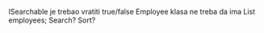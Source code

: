 ISearchable je trebao vratiti true/false
Employee klasa ne treba da ima List<Employee> employees;
Search? Sort?
